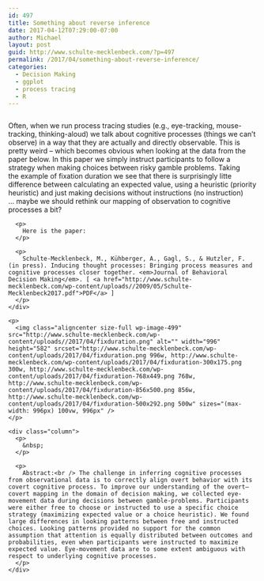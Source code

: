 ```yaml
---
id: 497
title: Something about reverse inference
date: 2017-04-12T07:29:00-07:00
author: Michael
layout: post
guid: http://www.schulte-mecklenbeck.com/?p=497
permalink: /2017/04/something-about-reverse-inference/
categories:
  - Decision Making
  - ggplot
  - process tracing
  - R
---
```

<div class="page" title="Page 1">
  <div class="layoutArea">
    <div class="column">
      <p>
        Often, when we run process tracing studies (e.g., eye-tracking, mouse-tracking, thinking-aloud) we talk about cognitive processes (things we can&#8217;t observe) in a way that they are actually and directly observable. This is pretty weird &#8211; which becomes obvious when looking at the data from the paper below. In this paper we simply instruct participants to follow a strategy when making choices between risky gamble problems. Taking the example of fixation duration we see that there is surprisingly litte difference between calculating an expected value, using a heuristic (priority heuristic) and just making decisions without instructions (no instruction) &#8230; maybe we should rethink our mapping of observation to cognitive processes a bit?
      </p>
      
      <p>
        Here is the paper:
      </p>
      
      <p>
        Schulte-Mecklenbeck, M., Kühberger, A., Gagl, S., & Hutzler, F. (in press). Inducing thought processes: Bringing process measures and cognitive processes closer together. <em>Journal of Behavioral Decision Making</em>. [ <a href="http://www.schulte-mecklenbeck.com/wp-content/uploads//2009/05/Schulte-Mecklenbeck2017.pdf">PDF</a> ]
      </p>
    </div>
    
    <p>
      <img class="aligncenter size-full wp-image-499" src="http://www.schulte-mecklenbeck.com/wp-content/uploads//2017/04/fixduration.png" alt="" width="996" height="582" srcset="http://www.schulte-mecklenbeck.com/wp-content/uploads/2017/04/fixduration.png 996w, http://www.schulte-mecklenbeck.com/wp-content/uploads/2017/04/fixduration-300x175.png 300w, http://www.schulte-mecklenbeck.com/wp-content/uploads/2017/04/fixduration-768x449.png 768w, http://www.schulte-mecklenbeck.com/wp-content/uploads/2017/04/fixduration-856x500.png 856w, http://www.schulte-mecklenbeck.com/wp-content/uploads/2017/04/fixduration-500x292.png 500w" sizes="(max-width: 996px) 100vw, 996px" />
    </p>
    
    <div class="column">
      <p>
        &nbsp;
      </p>
      
      <p>
        Abstract:<br /> The challenge in inferring cognitive processes from observational data is to correctly align overt behavior with its covert cognitive process. To improve our understanding of the overt–covert mapping in the domain of decision making, we collected eye-movement data during decisions between gamble-problems. Participants were either free to choose or instructed to use a specific choice strategy (maximizing expected value or a choice heuristic). We found large differences in looking patterns between free and instructed choices. Looking patterns provided no support for the common assumption that attention is equally distributed between outcomes and probabilities, even when participants were instructed to maximize expected value. Eye-movement data are to some extent ambiguous with respect to underlying cognitive processes.
      </p>
    </div>
  </div>
</div>